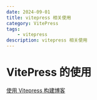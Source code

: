 ```yaml
---
date: 2024-09-01
title: vitepress 相关使用
category: VitePress
tags:
    - vitepress
description: vitepress 相关使用
---
```


# VitePress 的使用
[使用 Vitepress 构建博客](<https://blog.csdn.net/guoqiankunmiss/article/details/138163772/>)

